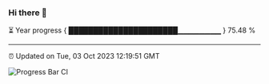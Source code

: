 ### Hi there 👋

⏳ Year progress { ██████████████████████▁▁▁▁▁▁▁▁ } 75.48 %

---

⏰ Updated on Tue, 03 Oct 2023 12:19:51 GMT

![Progress Bar CI](https://github.com/liununu/liununu/workflows/Progress%20Bar%20CI/badge.svg)
